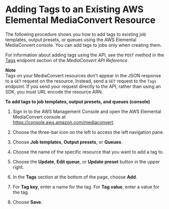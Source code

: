 # Adding Tags to an Existing AWS Elemental MediaConvert Resource<a name="add-tags-to-existing"></a>

The following procedure shows you how to add tags to existing job templates, output presets, or queues using the AWS Elemental MediaConvert console\. You can add tags to jobs only when creating them\.

For information about adding tags using the API, see the `POST` method in the [Tags](https://docs.aws.amazon.com/mediaconvert/latest/apireference/tags.html) endpoint section of the *MediaConvert API Reference*\.

**Note**  
Tags on your MediaConvert resources don't appear in the JSON response to a `GET` request on the resource\. Instead, send a `GET` request to the `Tags` endpoint\. If you send your request directly to the API, rather than using an SDK, you must URL encode the resource ARN\.

**To add tags to job templates, output presets, and queues \(console\)**

1. Sign in to the AWS Management Console and open the AWS Elemental MediaConvert console at [https://console\.aws\.amazon\.com/mediaconvert](https://console.aws.amazon.com/mediaconvert)\.

1. Choose the three\-bar icon on the left to access the left navigation pane\.

1. Choose **Job templates**, **Output presets**, or **Queues**\.

1. Choose the name of the specific resource that you want to add a tag to\.

1. Choose the **Update**, **Edit queue**, or **Update preset** button in the upper right\. 

1. In the **Tags** section at the bottom of the page, choose **Add**\.

1. For **Tag key**, enter a name for the tag\. For **Tag value**, enter a value for the tag\.

1. Choose **Save**\.